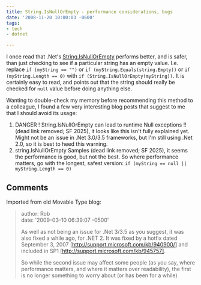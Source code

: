 ```yaml
---
title: String.IsNullOrEmpty - performance considerations, bugs
date: '2008-11-20 10:00:03 -0600'
tags:
- tech
- dotnet

---
```


I once read that .Net's [String.IsNullOrEmpty](https://msdn.microsoft.com/en-us/library/system.string.isnullorempty(VS.80).aspx)
performs better, and is safer, than just checking to see if a particular string
has an empty value. I.e. replace `if (myString == "")` or `if
(myString.Equals(string.Empty))` or `if (myString.Length == 0)` with `if
(String.IsNullOrEmpty(myString))`. It is certainly easy to read, and points out
that the string should really be checked for `null` value before doing anything
else.

<!-- truncate -->

Wanting to double-check my memory before recommending this method to a
colleague, I found a few very interesting blog posts that suggest to me that I
should avoid its usage:

1. DANGER ! String.IsNullOrEmpty can lead to runtime Null exceptions !! (dead link removed; SF 2025), it looks like this isn't fully explained yet. Might not be an issue in .Net 3.0/3.5 frameworks, but I'm still using .Net 2.0, so it is best to heed this warning.
2. string.IsNullOrEmpty Samples (dead link removed; SF 2025), it seems the performance is good, but not the best. So where performance matters, go with the longest, safest version: `if (myString == null || myString.Length == 0)`

## Comments

Imported from old Movable Type blog:

> author: Rob \
> date: '2009-03-10 06:39:07 -0500'
>
> As well as not being an issue for .Net 3/3.5 as you suggest, it was also fixed
> a while ago, for .NET 2. It was fixed by a hotfix dated September 3, 2007
> [http://support.microsoft.com/kb/940900/] and included in SP1
> [http://support.microsoft.com/kb/945757].
>
> So while the second issue may affect some people (as you say, where
> performance matters, and where it matters over readability), the first is no
> longer something to worry about (or has been for a while)

